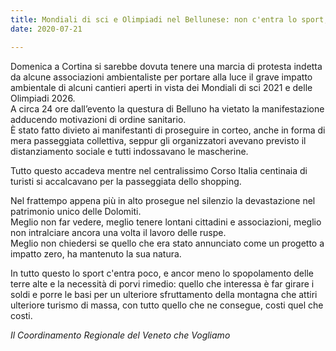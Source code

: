```yaml
---  
title: Mondiali di sci e Olimpiadi nel Bellunese: non c'entra lo sport, non c'entra la vita delle comunità locali, si squarcia il territorio solo per una questione di affari
date: 2020-07-21

---
```


  
  
Domenica a Cortina si sarebbe dovuta tenere una marcia di protesta indetta da alcune associazioni ambientaliste per portare alla luce il grave impatto ambientale di alcuni cantieri aperti in vista dei Mondiali di sci 2021 e delle Olimpiadi 2026.  
A circa 24 ore dall’evento la questura di Belluno ha vietato la manifestazione adducendo motivazioni di ordine sanitario.  
È stato fatto divieto ai manifestanti di proseguire in corteo, anche in forma di mera passeggiata collettiva, seppur gli organizzatori avevano previsto il distanziamento sociale e tutti indossavano le mascherine.  
  
Tutto questo accadeva mentre nel centralissimo Corso Italia centinaia di turisti si accalcavano per la passeggiata dello shopping.  
  
Nel frattempo appena più in alto prosegue nel silenzio la devastazione nel patrimonio unico delle Dolomiti.  
Meglio non far vedere, meglio tenere lontani cittadini e associazioni, meglio non intralciare ancora una volta il lavoro delle ruspe.  
Meglio non chiedersi se quello che era stato annunciato come un progetto a impatto zero, ha mantenuto la sua natura.  
  
In tutto questo lo sport c'entra poco, e ancor meno lo spopolamento delle terre alte e la necessità di porvi rimedio: quello che interessa è far girare i soldi e porre le basi per un ulteriore sfruttamento della montagna che attiri ulteriore turismo di massa, con tutto quello che ne consegue, costi quel che costi.  

  

_Il Coordinamento Regionale del Veneto che Vogliamo_